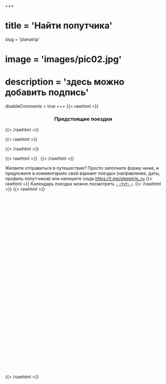 +++
# title = 'Найти попутчика'
slug = 'planatrip'
# image = 'images/pic02.jpg'
# description = 'здесь можно добавить подпись'
disableComments = true
+++
{{< rawhtml >}}
<h3 align="center">Предстоящие поездки</h3>
{{< /rawhtml >}}


{{< rawhtml >}}
<div data-tockify-component="mini" data-tockify-calendar="sleeptrip.calendar">
</div>
<script data-cfasync="false" data-tockify-script="embed" src="https://public.tockify.com/browser/embed.js">
</script>
{{< /rawhtml >}}
    
{{< rawhtml >}}
&thinsp;
{{< /rawhtml >}}

Желаете отправиться в путешествие?
Просто заполните форму ниже, и предложите в комментариях свой вариант поездки (направление, даты, профиль попутчиков) или напишите сюда https://t.me/sleeptrip_ru
{{< rawhtml >}}
Календарь поездок можно посмотреть <a href="https://sleeptrip.ru/plan/">- -тут- -</a>.
{{< /rawhtml >}}
{{< rawhtml >}}
<script type="text/javascript" async="async">
    (function () {
      function init() {
        const scr = document.createElement("script");
        scr.type = "text/javascript";
        scr.async = "async";
        scr.src =
          "//cdn.qform.io/forms.js?v=" + new Date().getTime() / 1000;
        const scrInsert = document.getElementsByTagName("script")[0];
        scrInsert.parentNode.insertBefore(scr, scrInsert);
      }
      const d = document;
      const w = window;
      if (d.readyState === "interactive") {
        init();
      } else {
        if (w.attachEvent) {
          w.attachEvent("onload", init);
        } else {
          w.addEventListener("DOMContentLoaded", init, false);
        }
      }
    })();
  </script>
  <link rel="stylesheet" href="https://cdn.qform.io/preloader.css">
<div data-formid="form_9iW04iBUfoK-Y9LyEKFSAMMXHQcO1y3T" data-preloader="2" style="min-height: 576px; margin: 0 auto">
  <div class="qform-preloader__root" id="form_9iW04iBUfoK-Y9LyEKFSAMMXHQcO1y3T_loader_root">
    <div class="qform-preloader__row">
      <div class="qform-preloader__element">
      </div>
    </div>
    <div class="qform-preloader__row">
      <div class="qform-preloader__element">
      </div>
    </div>
    <div class="qform-preloader__row">
      <div class="qform-preloader__element">
      </div>
    </div>
    <div class="qform-preloader__row">
      <div class="qform-preloader__element qform-preloader__button">
      </div>
    </div>
  </div>
</div>
{{< /rawhtml >}}

